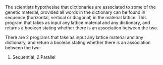 The scientists hypothesise that dictionaries are associated to some of the genetic material, provided
all words in the dictionary can be found in sequence (horizontal, vertical or diagonal) in the material
lattice. This program that takes as input any lattice material and any dictionary, and
returns a boolean stating whether there is an association between the two.

There are 2 programs that take as input any lattice material and any dictionary, 
and return a boolean stating whether there is an association between the two:

1. Sequential,
2.Parallel